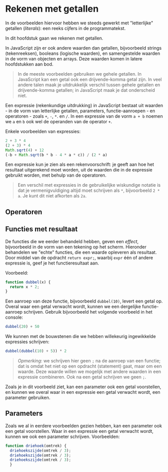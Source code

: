 # Rekenen met getallen

In de voorbeelden hiervoor hebben we steeds gewerkt met "letterlijke" getallen (*literals*): een reeks cijfers in de programmatekst.

In dit hoofdstuk gaan we rekenen met getallen.

In JavaScript zijn er ook andere waarden dan getallen, bijvoorbeeld strings (tekenreeksen), booleans (logische waarden), en samengestelde waarden in de vorm van objecten en arrays. Deze waarden komen in latere hoofdstukken aan bod.

> In de meeste voorbeelden gebruiken we gehele getallen. In JavaScript kan een getal ook een drijvende-komma getal zijn. In veel andere talen maak je uitdrukkelijk verschil tussen gehele getallen en drijvende-komma getallen; in JavaScript maak je dat onderscheid niet.

Een expressie (rekenkundige uitdrukking) in JavaScript bestaat uit waarden - in de vorm van letterlijke getallen, parameters, functie-aanroepen - en operatoren - zoals `+`, `-`, `*`. en `/`. In een expressie van de vorm `a + b` noemen we `a` en `b` ook wel de operanden van de operator `+`.

Enkele voorbeelden van expressies:

```js
2 + 3 * 4
(2 + 3) * 4
Math.sqrt(4) + 12
(-b + Math.sqrt(b * b - 4 * a * c)) / (2 * a)
```

Een expressie kun je zien als een rekenvoorschrift: je geeft aan hoe het resultaat uitgerekend moet worden, uit de waarden die in de expressie gebruikt worden, met behulp van de operatoren.

> Een verschil met expressies in de gebruikelijke wiskundige notatie is dat je vermenigvuldiging altijd moet schrijven als `*`, bijvoorbeeld `2 * a`. Je kunt dit niet afkorten als `2a`.

## Operatoren

## Functies met resultaat

De functies die we eerder behandeld hebben, geven een *effect*, bijvoorbeeld in de vorm van een tekening op het scherm. Hieronder behandelen we "echte" functies, die een waarde opleveren als resultaat. Door middel van de opdracht `return expr;`, waarbij `expr` één of andere expressie is, geef je het functieresultaat aan.

Voorbeeld:

```js
function dubbel(x) {
  return x * 2;
}
```

Een aanroep van deze functie, bijvoorbeeld `dubbel(10)`, levert een getal op. Overal waar een getal verwacht wordt, kunnen we een dergelijke functie-aanroep schrijven. Gebruik bijvoorbeeld het volgende voorbeeld in het console:

```js
dubbel(20) + 50
```

We kunnen met de bouwstenen die we hebben willekeurig ingewikkelde expressies schrijven:

```js
dubbel(dubbel(10) + 5)) * 2
```

> *Opmerking*: we schrijven hier geen `;` na de aanroep van een functie; dat is omdat het niet op een opdracht (statement) gaat, maar om een waarde. Deze waarde willen we mogelijk met andere waarden in een expressie combineren. Ook na een getal schrijven we geen `;`.


Zoals je in dit voorbeeld ziet, kan een parameter ook een getal voorstellen, en kunnen we overal waar in een expressie een getal verwacht wordt, een parameter gebruiken.

## Parameters

Zoals we al in eerdere voorbeelden gezien hebben, kan een parameter ook een getal voorstellen. Waar in een expressie een getal verwacht wordt, kunnen we ook een parameter schrijven. Voorbeelden:

```js
function driehoek(omtrek) {
  driehoekszijde(omtrek / 3);
  driehoekszijde(omtrek / 3);
  driehoekszijde(omtrek / 3);
  }
```

